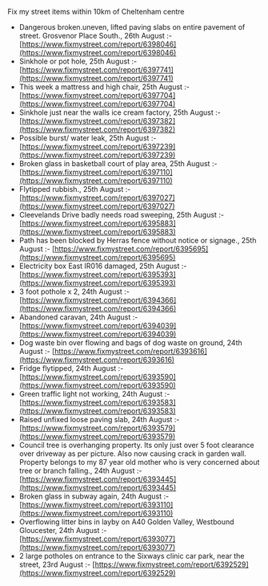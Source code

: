 Fix my street items within 10km of Cheltenham centre

<!-- fix_marker starts -->

- Dangerous broken.uneven, lifted paving slabs on entire pavement of street. Grosvenor Place South., 26th August :- [https://www.fixmystreet.com/report/6398046](https://www.fixmystreet.com/report/6398046)
- Sinkhole or pot hole, 25th August :- [https://www.fixmystreet.com/report/6397741](https://www.fixmystreet.com/report/6397741)
- This week a mattress and high chair, 25th August :- [https://www.fixmystreet.com/report/6397704](https://www.fixmystreet.com/report/6397704)
- Sinkhole just near the walls ice cream factory, 25th August :- [https://www.fixmystreet.com/report/6397382](https://www.fixmystreet.com/report/6397382)
- Possible burst/ water leak, 25th August :- [https://www.fixmystreet.com/report/6397239](https://www.fixmystreet.com/report/6397239)
- Broken glass in basketball court of play area, 25th August :- [https://www.fixmystreet.com/report/6397110](https://www.fixmystreet.com/report/6397110)
- Flytipped rubbish., 25th August :- [https://www.fixmystreet.com/report/6397027](https://www.fixmystreet.com/report/6397027)
- Cleevelands Drive badly needs road sweeping, 25th August :- [https://www.fixmystreet.com/report/6395883](https://www.fixmystreet.com/report/6395883)
- Path has been blocked by Herras fence without notice or signage., 25th August :- [https://www.fixmystreet.com/report/6395695](https://www.fixmystreet.com/report/6395695)
- Electricity box East IR016 damaged, 25th August :- [https://www.fixmystreet.com/report/6395393](https://www.fixmystreet.com/report/6395393)
- 3 foot pothole x 2, 24th August :- [https://www.fixmystreet.com/report/6394366](https://www.fixmystreet.com/report/6394366)
- Abandoned caravan, 24th August :- [https://www.fixmystreet.com/report/6394039](https://www.fixmystreet.com/report/6394039)
- Dog waste bin over flowing and bags of dog waste on ground, 24th August :- [https://www.fixmystreet.com/report/6393616](https://www.fixmystreet.com/report/6393616)
- Fridge flytipped, 24th August :- [https://www.fixmystreet.com/report/6393590](https://www.fixmystreet.com/report/6393590)
- Green traffic light not working, 24th August :- [https://www.fixmystreet.com/report/6393583](https://www.fixmystreet.com/report/6393583)
- Raised unfixed loose paving slab, 24th August :- [https://www.fixmystreet.com/report/6393579](https://www.fixmystreet.com/report/6393579)
- Council tree is overhanging property. Its only just over 5 foot clearance over driveway as per picture. Also now causing crack in garden wall. Property belongs to my 87 year old mother who is very concerned about tree or branch falling., 24th August :- [https://www.fixmystreet.com/report/6393445](https://www.fixmystreet.com/report/6393445)
- Broken glass in subway again, 24th August :- [https://www.fixmystreet.com/report/6393110](https://www.fixmystreet.com/report/6393110)
- Overflowing litter bins in layby on A40 Golden Valley, Westbound Gloucester, 24th August :- [https://www.fixmystreet.com/report/6393077](https://www.fixmystreet.com/report/6393077)
- 2 large potholes on entrance to the Sixways clinic car park, near the street, 23rd August :- [https://www.fixmystreet.com/report/6392529](https://www.fixmystreet.com/report/6392529)

<!-- fix_marker ends -->